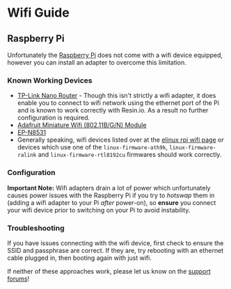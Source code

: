 # Wifi Guide

## Raspberry Pi

Unfortunately the [Raspberry Pi][rpi] does not come with a wifi device equipped,
however you can install an adapter to overcome this limitation.

### Known Working Devices

* [TP-Link Nano Router][nano-router] - Though this isn't strictly a wifi
  adapter, it does enable you to connect to wifi network using the ethernet port
  of the Pi and is known to work correctly with Resin.io. As a result no further
  configuration is required.
* [Adafruit Miniature Wifi (802.11B/G/N) Module][adafruit]
* [EP-N8531][epn8531]
* Generally speaking, wifi devices listed over at the [elinux rpi wifi page][elinux]
  or devices which use one of the `linux-firmware-ath9k`, `linux-firmware-ralink`
  and `linux-firmware-rtl8192cu` firmwares should work correctly.

### Configuration

__Important Note:__ Wifi adapters drain a lot of power which unfortunately
causes power issues with the Raspberry Pi if you try to *hotswap* them in
(adding a wifi adapter to your Pi *after* power-on), so __ensure__ you connect
your wifi device prior to switching on your Pi to avoid instability.

### Troubleshooting

If you have issues connecting with the wifi device, first check to ensure the
SSID and passphrase are correct. If they are, try rebooting with an ethernet
cable plugged in, then booting again with just wifi.

If neither of these approaches work, please let us know on the
[support forums][support]!

[rpi]:http://www.raspberrypi.org/
[nano-router]:http://www.amazon.com/TP-LINK-TL-WR702N-Wireless-Repeater-150Mpbs/dp/B007PTCFFW
[adafruit]:http://www.adafruit.com/products/814
[epn8531]:http://www.amazon.com/BestDealUSA-EP-N8531-150Mbps-802-11n-Wireless/dp/B00AT7S060
[elinux]:http://elinux.org/RPi_USB_Wi-Fi_Adapters
[support]:http://support.resin.io/
